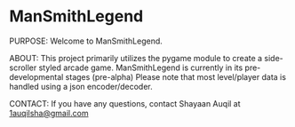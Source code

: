 # ManSmithLegend

PURPOSE:
Welcome to ManSmithLegend.

ABOUT:
This project primarily utilizes the pygame module to create a side-scroller styled arcade game.
ManSmithLegend is currently in its pre-developmental stages (pre-alpha)
Please note that most level/player data is handled using a json encoder/decoder.

CONTACT:
If you have any questions, contact Shayaan Auqil at 1auqilsha@gmail.com
